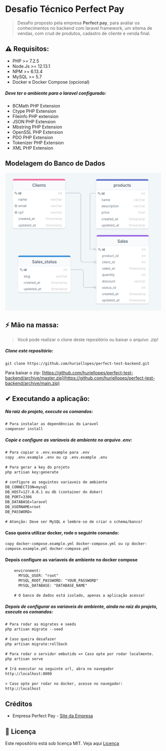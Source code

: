 # Desafio Técnico Perfect Pay

> Desafio proposto pela empresa **Perfect pay**, para avaliar os conhecimentos no backend com laravel framework, um sitema de vendas, com crud de produtos, cadastro de cliente e venda final.

## ⚠ Requisitos:

- PHP >= 7.2.5
- Node.Js >= 12.13.1
- NPM >= 6.13.4
- MySQL >= 5.7
- Docker e Docker Compose (opcional)

##### Deve ter o ambiente para o laravel configurado:

- BCMath PHP Extension
- Ctype PHP Extension
- Fileinfo PHP extension
- JSON PHP Extension
- Mbstring PHP Extension
- OpenSSL PHP Extension
- PDO PHP Extension
- Tokenizer PHP Extension
- XML PHP Extension

## Modelagem do Banco de Dados

![modeling](.gitImage/modelagem.png)

## ⚡ Mão na massa:

> Você pode realizar o clone deste repositório ou baixar o arquivo .zip!

##### Clone este repositório:

````
git clone https://github.com/huriellopes/perfect-test-backend.git
````

Para baixar o zip: [https://github.com/huriellopes/perfect-test-backend/archive/master.zip](https://github.com/huriellopes/perfect-test-backend/archive/main.zip)

## ✔ Executando a aplicação:

##### Na raiz do projeto, execute os comandos:

````
# Para instalar as dependências do Laravel
componser install
```` 

##### Copie e configure as variaveis de ambiente no arquivo .env:

````
# Para copiar o .env.example para .env
copy .env.example .env ou cp .env.example .env

# Para gerar a key do projeto
php artisan key:generate

# configure as seguintes variaveis de ambiente
DB_CONNECTION=mysql
DB_HOST=127.0.0.1 ou db (container do doker)
DB_PORT=3306
DB_DATABASE=laravel
DB_USERNAME=root
DB_PASSWORD=

# Atenção: Deve ser MySQL e lembre-se de criar o schema/banco!
````

#### Caso queira utilizar docker, rode o seguinte comando:

````
copy docker-compose.example.yml docker-compose.yml ou cp docker-compose.example.yml docker-compose.yml
````

#### Depois configure as variaveis de ambiente no docker compose

````
    environment:
      MYSQL_USER: "root"
      MYSQL_ROOT_PASSWORD: "YOUR_PASSWORD"
      MYSQL_DATABASE: "DATABASE_NAME"

    # O banco de dados está isolado, apenas a aplicação acessa!
````

##### Depois de configurar as variaveis de ambiente, ainda no raiz do projeto, execute os comandos:

````
# Para rodar as migrates e seeds
php artisan migrate --seed

# Caso queira desafazer
php artisan migrate:rollback

# Para rodar o servidor embutido => Caso opte por rodar localmente.
php artisan serve

# Irá executar na seguinte url, abra no navegador
http://localhost:8000

> Caso opte por rodar no docker, acesse no navegador:
http://localhost
````

## Créditos

- Empresa Perfect Pay  - [Site da Empresa](https://perfectpay.com.br)

## 📝 Licença

Este repositório está sob licença MIT. Veja aqui [Licença](license)
